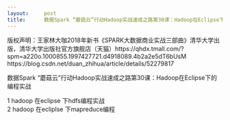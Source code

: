```yaml
---
layout:     post
title:      数据Spark “蘑菇云”行动Hadoop实战速成之路第30课：Hadoop在Eclipse下的编程实战
---
```

<div id="article_content" class="article_content clearfix csdn-tracking-statistics" data-pid="blog" data-mod="popu_307" data-dsm="post">
								<div class="article-copyright">
					版权声明：王家林大咖2018年新书《SPARK大数据商业实战三部曲》清华大学出版，清华大学出版社官方旗舰店（天猫）https://qhdx.tmall.com/?spm=a220o.1000855.1997427721.d4918089.4b2a2e5dT6bUsM					https://blog.csdn.net/duan_zhihua/article/details/52279817				</div>
								            <link rel="stylesheet" href="https://csdnimg.cn/release/phoenix/template/css/ck_htmledit_views-f76675cdea.css">
						<div class="htmledit_views" id="content_views">
                
<p>数据Spark “蘑菇云”行动Hadoop实战速成之路第30课：Hadoop在Eclipse下的编程实战</p>
<p>1 hadoop 在eclipse 下hdfs编程实战<br>
2 hadoop 在ecliplse 下mapreduce编程</p>
<p> </p>
<p><img src="https://img-blog.csdn.net/20160822202637221?watermark/2/text/aHR0cDovL2Jsb2cuY3Nkbi5uZXQv/font/5a6L5L2T/fontsize/400/fill/I0JBQkFCMA==/dissolve/70/gravity/Center" alt=""><img src="https://img-blog.csdn.net/20160822202643966?watermark/2/text/aHR0cDovL2Jsb2cuY3Nkbi5uZXQv/font/5a6L5L2T/fontsize/400/fill/I0JBQkFCMA==/dissolve/70/gravity/Center" alt=""></p>
<p> </p>
<p> </p>
<p> </p>
            </div>
                </div>